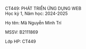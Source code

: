 CT449: PHÁT TRIỂN ỨNG DỤNG WEB <br />
Học kỳ 1, Năm học: 2024-2025

Họ tên: Mã Nguyễn Minh Trí

MSSV: B2111869

Lớp HP: CT449

